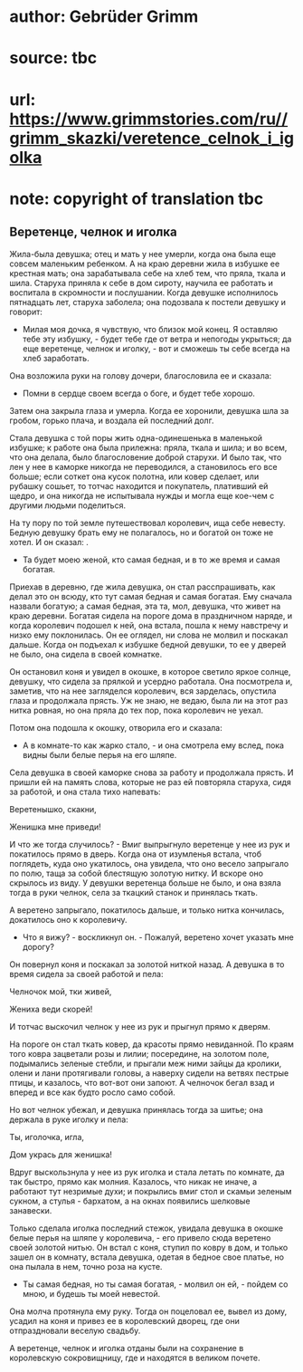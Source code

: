 # author: Gebrüder Grimm
# source: tbc
# url: https://www.grimmstories.com/ru//grimm_skazki/veretence_celnok_i_igolka
# note: copyright of translation tbc

## Веретенце, челнок и иголка 

Жила-была девушка; отец и мать у нее умерли, когда она была еще совсем
маленьким ребенком. А на краю деревни жила в избушке ее крестная мать;
она зарабатывала себе на хлеб тем, что пряла, ткала и шила. Старуха
приняла к себе в дом сироту, научила ее работать и воспитала в
скромности и послушании. Когда девушке исполнилось пятнадцать лет,
старуха заболела; она подозвала к постели девушку и говорит:

- Милая моя дочка, я чувствую, что близок мой конец. Я оставляю тебе
эту избушку, - будет тебе где от ветра и непогоды укрыться; да еще
веретенце, челнок и иголку, - вот и сможешь ты себе всегда на хлеб
заработать.

Она возложила руки на голову дочери, благословила ее и сказала:

- Помни в сердце своем всегда о боге, и будет тебе хорошо.

Затем она закрыла глаза и умерла. Когда ее хоронили, девушка шла за
гробом, горько плача, и воздала ей последний долг.

Стала девушка с той поры жить одна-одинешенька в маленькой избушке; к
работе она была прилежна: пряла, ткала и шила; и во всем, что она
делала, было благословение доброй старухи. И было так, что лен у нее в
каморке никогда не переводился, а становилось его все больше; если
соткет она кусок полотна, или ковер сделает, или рубашку сошьет, то
тотчас находится и покупатель, плативший ей щедро, и она никогда не
испытывала нужды и могла еще кое-чем с другими людьми поделиться.

На ту пору по той земле путешествовал королевич, ища себе невесту.
Бедную девушку брать ему не полагалось, но и богатой он тоже не хотел. И
он сказал: .

- Та будет моею женой, кто самая бедная, и в то же время и самая
богатая.

Приехав в деревню, где жила девушка, он стал расспрашивать, как делал
это он всюду, кто тут самая бедная и самая богатая. Ему сначала назвали
богатую; а самая бедная, эта та, мол, девушка, что живет на краю
деревни. Богатая сидела на пороге дома в праздничном наряде, и когда
королевич подошел к ней, она встала, пошла к нему навстречу и низко ему
поклонилась. Он ее оглядел, ни слова не молвил и поскакал дальше. Когда
он подъехал к избушке бедной девушки, то ее у дверей не было, она сидела
в своей комнатке.

Он остановил коня и увидел в окошке, в которое светило яркое солнце,
девушку, что сидела за прялкой и усердно работала. Она посмотрела и,
заметив, что на нее загляделся королевич, вся зарделась, опустила глаза
и продолжала прясть. Уж не знаю, не ведаю, была ли на этот раз нитка
ровная, но она пряла до тех пор, пока королевич не уехал.

Потом она подошла к окошку, отворила его и сказала:

- А в комнате-то как жарко стало, - и она смотрела ему вслед, пока
видны были белые перья на его шляпе.

Села девушка в своей каморке снова за работу и продолжала прясть. И
пришли ей на память слова, которые не раз ей повторяла старуха, сидя за
работой, и она стала тихо напевать:

Веретенышко, скакни,

Женишка мне приведи!

И что же тогда случилось? - Вмиг выпрыгнуло веретенце у нее из рук и
покатилось прямо в дверь. Когда она от изумленья встала, чтоб поглядеть,
куда оно укатилось, она увидела, что оно весело запрыгало по полю, таща
за собой блестящую золотую нитку. И вскоре оно скрылось из виду. У
девушки веретенца больше не было, и она взяла тогда в руки челнок, села
за ткацкий станок и принялась ткать.

А веретено запрыгало, покатилось дальше, и только нитка кончилась,
докатилось оно к королевичу.

- Что я вижу? - воскликнул он. - Пожалуй, веретено хочет указать мне
дорогу?

Он повернул коня и поскакал за золотой ниткой назад. А девушка в то
время сидела за своей работой и пела:

Челночок мой, тки живей,

Жениха веди скорей!

И тотчас выскочил челнок у нее из рук и прыгнул прямо к дверям.

На пороге он стал ткать ковер, да красоты прямо невиданной. По краям
того ковра зацветали розы и лилии; посередине, на золотом поле,
подымались зеленые стебли, и прыгали меж ними зайцы да кролики, олени и
лани протягивали головы, а наверху сидели на ветвях пестрые птицы, и
казалось, что вот-вот они запоют. А челночок бегал взад и вперед и все
как будто росло само собой.

Но вот челнок убежал, и девушка принялась тогда за шитье; она держала в
руке иголку и пела:

Ты, иголочка, игла,

Дом укрась для женишка!

Вдруг выскользнула у нее из рук иголка и стала летать по комнате, да так
быстро, прямо как молния. Казалось, что никак не иначе, а работают тут
незримые духи; и покрылись вмиг стол и скамьи зеленым сукном, а стулья -
бархатом, а на окнах появились шелковые занавески.

Только сделала иголка последний стежок, увидала девушка в окошке белые
перья на шляпе у королевича, - его привело сюда веретено своей золотой
нитью. Он встал с коня, ступил по ковру в дом, и только зашел он в
комнату, встала девушка, одетая в бедное свое платье, но она пылала в
нем, точно роза на кусте.

- Ты самая бедная, но ты самая богатая, - молвил он ей, - пойдем со
мною, и будешь ты моей невестой.

Она молча протянула ему руку. Тогда он поцеловал ее, вывел из дому,
усадил на коня и привез ее в королевский дворец, где они отпраздновали
веселую свадьбу.

А веретенце, челнок и иголка отданы были на сохранение в королевскую
сокровищницу, где и находятся в великом почете.
